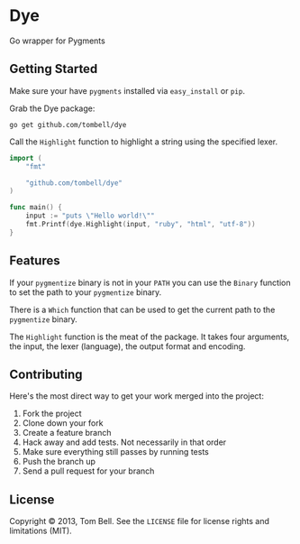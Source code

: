 # Dye

Go wrapper for Pygments

## Getting Started

Make sure your have `pygments` installed via `easy_install` or `pip`.

Grab the Dye package:

    go get github.com/tombell/dye

Call the `Highlight` function to highlight a string using the specified lexer.

```go
import (
    "fmt"

    "github.com/tombell/dye"
)

func main() {
    input := "puts \"Hello world!\""
    fmt.Printf(dye.Highlight(input, "ruby", "html", "utf-8"))
}
```

## Features

If your `pygmentize` binary is not in your `PATH` you can use the `Binary`
function to set the path to your `pygmentize` binary.

There is a `Which` function that can be used to get the current path to the
`pygmentize` binary.

The `Highlight` function is the meat of the package. It takes four arguments,
the input, the lexer (language), the output format and encoding.
## Contributing

Here's the most direct way to get your work merged into the project:

  1. Fork the project
  2. Clone down your fork
  3. Create a feature branch
  4. Hack away and add tests. Not necessarily in that order
  5. Make sure everything still passes by running tests
  6. Push the branch up
  7. Send a pull request for your branch

## License

Copyright © 2013, Tom Bell. See the `LICENSE` file for license rights and
limitations (MIT).

